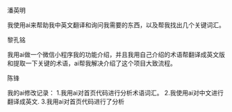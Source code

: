 潘英明

我使用ai来帮助我中英文翻译和询问我需要的东西，以及帮我找出几个关键词汇。



黎孔铭

我用ai做一个微信小程序我的功能介绍，并且我用自己介绍的术语帮翻译成英文版和提取一下关键的术语，ai帮我解决介绍了这个项目大致流程。



陈锋

我的ai修改记录：
1.我用ai对首页代码进行分析术语词汇。
2.我使用ai对中文进行翻译成英文.
3.我用ai对首页代码进行了分析
